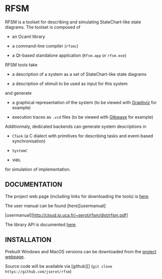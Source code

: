 RFSM 
====

RFSM is a toolset for describing and simulating StateChart-like state diagrams.
The toolset is composed of

* an Ocaml library

* a command-line compiler (`rfsmc`) 

* a Qt-based standalone application (`Rfsm.app` or `rfsm.exe`)

RFSM tools take

* a description of a system as a set of StateChart-like state diagrams

* a description of stimuli to be used as input for this system

and generate

* a graphical representation of the system (to be viewed with [Graphviz][graphviz] for example)

* execution traces as `.vcd` files (to be viewed with [Gtkwave][gtkwave] for example)

Additionnaly, dedicated backends can generate system descriptions in

* `CTask` (a C dialect with primitives for describing tasks and event-based synchronisation)

* `SystemC`

* `VHDL` 

for simulation of implementation. 

[graphviz]: http://www.graphviz.org
[gtkwave]: http://gtkwave.sourceforge.net

DOCUMENTATION
-------------

The project web page (including links for downloading the tools) is 
[here][web].

The user manual can be found [here][usermanual]

[usermanual][http://cloud.ip.uca.fr/~serot/rfsm/dist/rfsm.pdf]

[web]: http://cloud.ip.uca.fr/~serot/rfsm

The library API is documented [here][libapi].

[libapi]: http://cloud.ip.uca.fr/~serot/rfsm/doc/lib/index.html

INSTALLATION
------------

Prebuilt Windows and MacOS versions can be downloaded from the [project webpage][web].

Source code will be available via [github][] (`git clone https://github.com/jserot/rfsm`)

